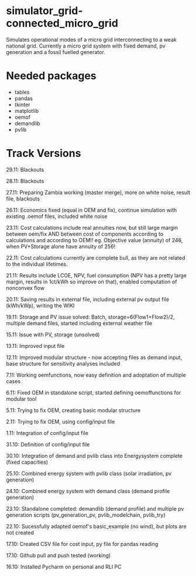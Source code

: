 # simulator_grid-connected_micro_grid
Simulates operational modes of a micro grid interconnecting to a weak national grid. 
Currently a micro grid system with fixed demand, pv generation and a fossil fuelled 
generator. 

# Needed packages
* tables
* pandas
* tkinter
* matplotlib
* oemof
* demandlib
* pvlib

# Track Versions
29.11: Blackouts

28.11: Blackouts 

27.11: Preparing Zambia working (master merge), more on white noise, result file, blackouts

26.11: Economics fixed (equal in OEM and fix), continue simulation with existing .oemof files, included white noise

23.11: Cost calculations include real annuities now, but still large margin between oem/fix AND between cost of 
       components according to calculations and according to OEM!! 
       eg. Objective value (annuity) of 246, when PV+Storage alone have annuity of 256!
 
22.11: Cost calculations currently are complete bull, as they are not related to the individual lifetimes.

21.11: Results include LCOE, NPV, fuel consumption (NPV has a pretty large margin, results in 1ct/kWh so improve on that), enabled computation of nonconvex flow

20.11: Saving results in external file, including external pv output file (kWh/kWp), writing the WIKI

19.11: Storage and PV issue solved: Batch, storage=6(Flow1+Flow2)/2, multiple demand files, started including external weather file

15.11: Issue with PV, storage (unsolved)

13.11: Improved input file 

12.11: Improved modular structure - now accepting files as demand input, base structure for sensitivity analyses included

7.11: Working oemfunctions, now easy definition and adoptation of multiple cases

6.11: Fixed OEM in standalone script, started defining oemoffunctions for modular tool

5.11: Trying to fix OEM, creating basic modular structure

2.11: Trying to fix OEM, using config/input file

1.11:  Integration of config/input file

31.10:  Definition of config/input file

30.10: Integration of demand and pvlib class into Energysystem complete (fixed capacities)

25.10: Combined energy system with pvlib class (solar irradiation, pv generation)

24.10: Combined energy system with demand class (demand profile generation)

23.10: Standalone completed: demandlib (demand profile) and multiple pv generation scripts
        (pv_generation_pv, pvlib_modelchain, pvlib_try)

22.10: Sucessfully adapted oemof's basic_example (no wind), but plots are not created

17.10: Created CSV file for cost input, py file for pandas reading

17.10: Github pull and push tested (working)

16.10: Installed Pycharm on personal and RLI PC